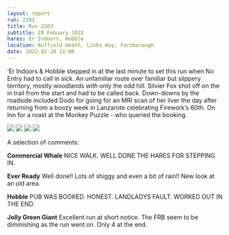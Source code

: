 ```yaml
---
layout: report
run: 2203
title: Run 2203
subtitle: 20 Febuary 2022
hares: Er Indoors, Hobble
location: Nuffield Heath, Links Way, Farnborough
date: 2022-02-20 11:00
---
```


‘Er Indoors & Hobble stepped in at the last minute to set this run when No Entry had to call in sick. An unfamiliar route over familiar but slippery territory, mostly woodlands with only the odd hill. Silvier Fox shot off on the in trail from the start and had to be called back.  Down-downs by the roadside included Dodo for going for an MRI scan of her liver the day after returning from a boozy week in Lanzarote celebrating Firework’s 60th. On Inn for a roast at the Monkey Puzzle - who queried the booking.

<img src="{{ '/assets/img/scribe/2203/2203-1.jpg' | prepend: site.baseurl }}" class="post-img">
<img src="{{ '/assets/img/scribe/2203/2203-2.jpg' | prepend: site.baseurl }}" class="post-img">
<img src="{{ '/assets/img/scribe/2203/2203-3.jpg' | prepend: site.baseurl }}" class="post-img">
<img src="{{ '/assets/img/scribe/2203/2203-4.jpg' | prepend: site.baseurl }}" class="post-img">

A selection of comments:

__Commercial Whale__ NICE WALK. WELL DONE THE HARES FOR STEPPING IN.

__Ever Ready__ Well done!! Lots of shiggy and even a bit of rain!! New look at an old area.

__Hobble__ PUB WAS BOOKED. HONEST. LANDLADYS FAULT. WORKED OUT IN THE END.

__Jolly Green Giant__ Excellent run at short notice. The FRB seem to be diminishing as the run went on. Only 4 at the end.
